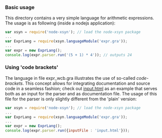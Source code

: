 ### Basic usage

This directory contains a very simple language for arithmetic expressions.
The usage is as following (inside a nodejs application):

```javascript
var xsyn = require('node-xsyn'); // load the node-xsyn package
...
var ExprLang = require(xsyn.languageModule('expr.gra'));
...
var expr = new ExprLang();
console.log(expr.parser.run('(5 + 1) * 4')); // outputs 24

```

### Using 'code brackets'

The language in file expr_wcb.gra illustrates the use of so-called <em>code-brackets</em>. This concept allows for integrating documentation and source code in a seamless fashion; check out <a href="input.html">input.html</a> as an example that serves both as an input for the parser and as documentation file.
The usage of this file for the parser is only slightly different from the 'plain' version:
```javascript
var xsyn = require('node-xsyn'); // load the node-xsyn package
...
var ExprLang = require(xsyn.languageModule('expr.gra'));
...
var expr = new ExprLang();
console.log(expr.parser.run({inputFile : 'input.html'}));
```
